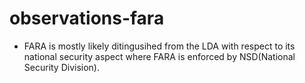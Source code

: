 # observations-fara

- FARA is mostly likely ditingusihed from the LDA with respect to its national security aspect where FARA is enforced by NSD(National Security Division). 
